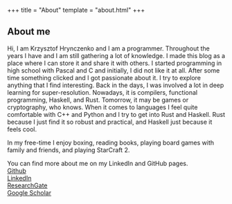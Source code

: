 +++
title = "About"
template = "about.html"
+++

## About me

Hi, I am Krzysztof Hrynczenko and I am a programmer.
Throughout the years I have and I am still gathering a lot of knowledge. I made
this blog as a place where I can store it and share it with others.
I started programming in high school with Pascal and C and initially, I did not
like it at all. After some time something clicked and I got passionate about it.
I try to explore anything that I find interesting. Back in the days, I was
involved a lot in deep learning for super-resolution. Nowadays, it is compilers,
functional programming, Haskell, and Rust. Tomorrow, it may be games or
cryptography, who knows. When it comes to languages I feel quite comfortable
with C++ and Python and I try to get into Rust and Haskell. Rust because I just
find it so robust and practical, and Haskell just because it feels cool.

In my free-time I enjoy boxing, reading books, playing board games with
family and friends, and playing StarCraft 2.

You can find more about me on my LinkedIn and GitHub pages.  
[Github](https://github.com/khrynczenko)  
[LinkedIn](https://www.linkedin.com/in/krzysztof-hrynczenko/)  
[ResearchGate](https://www.researchgate.net/profile/Krzysztof_Hrynczenko)  
[Google Scholar](https://scholar.google.com/citations?user=nrZvPrgAAAAJ)
